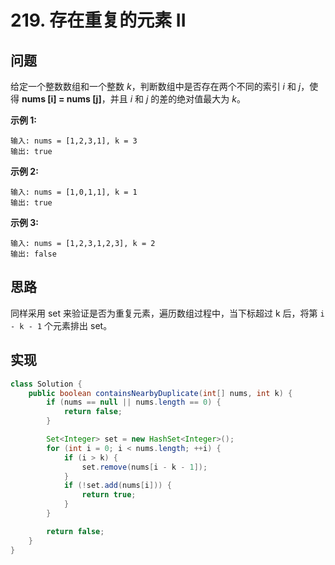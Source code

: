 # 219. 存在重复的元素 II

## 问题

给定一个整数数组和一个整数 *k*，判断数组中是否存在两个不同的索引 *i* 和 *j*，使得 **nums [i] = nums [j]**，并且 *i* 和 *j* 的差的绝对值最大为 *k*。

**示例 1:**

```
输入: nums = [1,2,3,1], k = 3
输出: true
```

**示例 2:**

```
输入: nums = [1,0,1,1], k = 1
输出: true
```

**示例 3:**

```
输入: nums = [1,2,3,1,2,3], k = 2
输出: false
```

## 思路

同样采用 set 来验证是否为重复元素，遍历数组过程中，当下标超过 k 后，将第 `i - k - 1` 个元素排出 set。

## 实现

```java
class Solution {
    public boolean containsNearbyDuplicate(int[] nums, int k) {
        if (nums == null || nums.length == 0) {
            return false;
        }

        Set<Integer> set = new HashSet<Integer>();
        for (int i = 0; i < nums.length; ++i) {
            if (i > k) {
                set.remove(nums[i - k - 1]);
            }
            if (!set.add(nums[i])) {
                return true;
            }
        }

        return false;
    }
}
```

